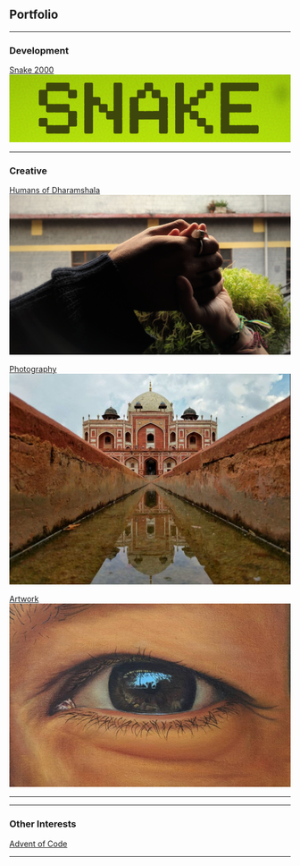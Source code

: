 ## Portfolio

---

### Development

[Snake 2000](/Snake2000)
<img src="images/snake_thumbnail.png?raw=true"/>

---

### Creative

[Humans of Dharamshala](/humans_of_dharamshala)
<img src="images/carpe-diem.jpeg?raw=true"/>

[Photography](https://www.eyeem.com/u/spiceofthelens)
<img src="images/humayun.png?raw=true"/>

[Artwork](https://www.instagram.com/rwebbart/)
<img src="images/eye.png?raw=true"/>

---

---

### Other Interests

[Advent of Code](https://github.com/2nPlusOne/AoC-2021)

---
